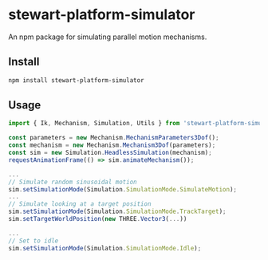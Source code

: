 # stewart-platform-simulator

An npm package for simulating parallel motion mechanisms.

## Install

```bash
npm install stewart-platform-simulator
```

## Usage

```ts
import { Ik, Mechanism, Simulation, Utils } from 'stewart-platform-simulator';

const parameters = new Mechanism.MechanismParameters3Dof();
const mechanism = new Mechanism.Mechanism3Dof(parameters);
const sim = new Simulation.HeadlessSimulation(mechanism);
requestAnimationFrame(() => sim.animateMechanism());

...
// Simulate random sinusoidal motion
sim.setSimulationMode(Simulation.SimulationMode.SimulateMotion);
...
// Simulate looking at a target position
sim.setSimulationMode(Simulation.SimulationMode.TrackTarget);
sim.setTargetWorldPosition(new THREE.Vector3(...))

...
// Set to idle
sim.setSimulationMode(Simulation.SimulationMode.Idle);
```
